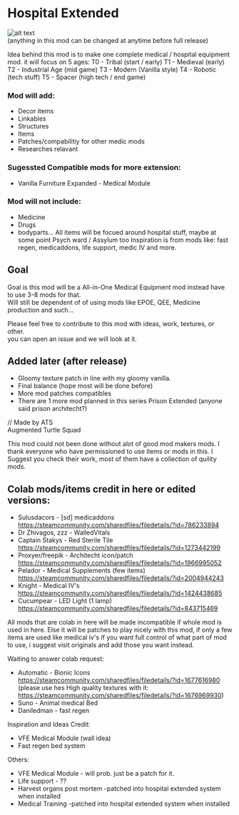 # Hospital Extended
![alt text](http://www.foxbyrd.com/wp-content/uploads/2018/02/file-4.jpg "Work in progress")  
(anything in this mod can be changed at anytime before full release)  
  
Idea behind this mod is to make one complete medical / hospital equipment mod.
it will focus on 5 ages:
T0 - Tribal (start / early)
T1 - Medieval (early)
T2 - Industrial Age (mid game)
T3 - Modern (Vanilla style)
T4 - Robotic (tech stuff)
T5 - Spacer (high tech / end game)

### Mod will add:
- Decor items
- Linkables
- Structures
- Items
- Patches/compabilitiy for other medic mods
- Researches relavant

### Sugessted Compatible mods for more extension:
- Vanilla Furniture Expanded - Medical Module

### Mod will not include:
- Medicine
- Drugs
- bodyparts...
All items will be focued around hospital stuff, maybe at some point Psych ward / Assylum too
Inspiration is from mods like: fast regen, medicaddons, life support, medic IV and more.  



## Goal
Goal is this mod will be a All-in-One Medical Equipment mod instead have to  use 3-8 mods for that.  
Will still be dependent of of using mods like EPOE, QEE, Medicine production and such...  
  
Please feel free to contribute to this mod with ideas, work, textures, or other.  
you can open an issue and we will look at it.  

## Added later (after release)
- Gloomy texture patch in line with my gloomy vanilla.
- Final balance (hope most will be done before)
- More mod patches compatibles
- There are 1 more mod planned in this series Prison Extended (anyone said prison architecht?)

  
// Made by ATS  
Augmented Turtle Squad


This mod could not been done without alot of good mod makers mods.
I thank everyone who have permissioned to use items or mods in this.
I Suggest you check their work, most of them have a collection of quility mods.

## Colab mods/items credit in here or edited versions:
- Sulusdacors - [sd] medicaddons https://steamcommunity.com/sharedfiles/filedetails/?id=786233894
- Dr Zhivagos, zzz - WalledVitals 
- Captain Stakys - Red Sterile Tile https://steamcommunity.com/sharedfiles/filedetails/?id=1273442199
- Proxyer/freepik - Architecht icon/patch https://steamcommunity.com/sharedfiles/filedetails/?id=1966995052
- Pelador - Medical Supplements (few items) https://steamcommunity.com/sharedfiles/filedetails/?id=2004944243
- Knight - Medical IV's https://steamcommunity.com/sharedfiles/filedetails/?id=1424438685
- Cucumpear - LED Light (1 lamp) https://steamcommunity.com/sharedfiles/filedetails/?id=843715469

All mods that are colab in here will be made incompatible if whole mod is used in here.
Else it will be patches to play nicely with this mod, if only a few items are used like medical iv's
if you want full control of what part of mod to use, i suggest visit originals and add those you want instead.


Waiting to answer colab request:
- Automatic - Bionic Icons https://steamcommunity.com/sharedfiles/filedetails/?id=1677616980
(please use hes High quality textures with it: https://steamcommunity.com/sharedfiles/filedetails/?id=1676969930)
- Suno - Animal medical Bed
- Daniledman - fast regen

Inspiration and Ideas Credit:
- VFE Medical Module (wall idea)
- Fast regen bed system

Others:
- VFE Medical Module - will prob. just be a patch for it.
- Life support - ??
- Harvest organs post mortem -patched into hospital extended system when installed
- Medical Training -patched into hospital extended system when installed
